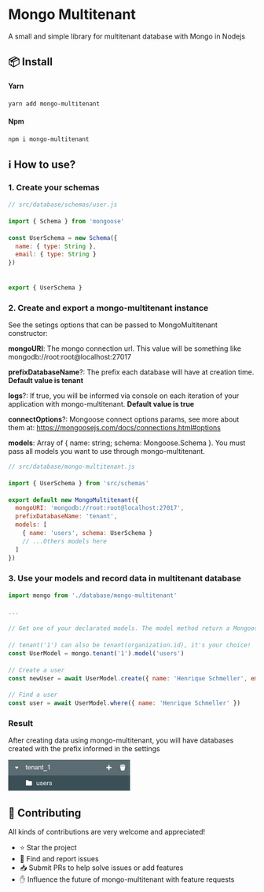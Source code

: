 # Mongo Multitenant
A small and simple library for multitenant database with Mongo in Nodejs 

## 📦 Install

#### Yarn

```bash
yarn add mongo-multitenant
```

#### Npm

```bash
npm i mongo-multitenant
```

## ℹ️ How to use?

### 1. Create your schemas

```JavaScript
// src/database/schemas/user.js

import { Schema } from 'mongoose'

const UserSchema = new Schema({
  name: { type: String },
  email: { type: String }
})


export { UserSchema }
```

### 2. Create and export a mongo-multitenant instance

See the setings options that can be passed to MongoMultitenant constructor:

**mongoURI**: The mongo connection url. This value will be something like mongodb://root:root@localhost:27017

**prefixDatabaseName**?: The prefix each database will have at creation time. **Default value is tenant**

**logs**?: If true, you will be informed via console on each iteration of your application with mongo-multitenant. **Default value is true**

**connectOptions**?: Mongoose connect options params, see more about them at: https://mongoosejs.com/docs/connections.html#options

**models**: Array of { name: string; schema: Mongoose.Schema }. You must pass all models you want to use through mongo-multitenant.

```JavaScript
// src/database/mongo-multitenant.js

import { UserSchema } from 'src/schemas'

export default new MongoMultitenant({
  mongoURI: 'mongodb://root:root@localhost:27017',
  prefixDatabaseName: 'tenant',
  models: [
    { name: 'users', schema: UserSchema }
    // ...Others models here
  ]
})
```

### 3. Use your models and record data in multitenant database

```JavaScript
import mongo from './database/mongo-multitenant'

...

// Get one of your declarated models. The model method return a Mongoose.Model instance

// tenant('1') can also be tenant(organization.id), it's your choice!
const UserModel = mongo.tenant('1').model('users')

// Create a user
const newUser = await UserModel.create({ name: 'Henrique Schmeller', email: 'henrique_schmeller@hotmail.com'})

// Find a user
const user = await UserModel.where({ name: 'Henrique Schmeller' })
```

### Result

After creating data using mongo-multitenant, you will have databases created with the prefix informed in the settings

![MongoDB Compass example](/docs/tenant.png)

## 🤝 **Contributing**
All kinds of contributions are very welcome and appreciated!

-   ⭐️ Star the project
-   🐛 Find and report issues
-   📥 Submit PRs to help solve issues or add features
-   ✋ Influence the future of mongo-multitenant with feature requests